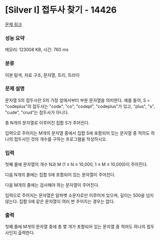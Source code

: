 # [Silver I] 접두사 찾기 - 14426 

[문제 링크](https://www.acmicpc.net/problem/14426) 

### 성능 요약

메모리: 123008 KB, 시간: 760 ms

### 분류

이분 탐색, 자료 구조, 문자열, 트리, 트라이

### 문제 설명

<p>문자열 S의 접두사란 S의 가장 앞에서부터 부분 문자열을 의미한다. 예를 들어, S = "codeplus"의 접두사는 "code", "co", "codepl", "codeplus"가 있고, "plus", "s", "cude", "crud"는 접두사가 아니다.</p>

<p>총 N개의 문자열로 이루어진 집합 S가 주어진다.</p>

<p>입력으로 주어지는 M개의 문자열 중에서 집합 S에 포함되어 있는 문자열 중 적어도 하나의 접두사인 것의 개수를 구하는 프로그램을 작성하시오.</p>

### 입력 

 <p>첫째 줄에 문자열의 개수 N과 M (1 ≤ N ≤ 10,000, 1 ≤ M ≤ 10,000)이 주어진다. </p>

<p>다음 N개의 줄에는 집합 S에 포함되어 있는 문자열이 주어진다.</p>

<p>다음 M개의 줄에는 검사해야 하는 문자열이 주어진다.</p>

<p>입력으로 주어지는 문자열은 알파벳 소문자로만 이루어져 있으며, 길이는 500을 넘지 않는다. 집합 S에 같은 문자열이 여러 번 주어지는 경우는 없다. </p>

### 출력 

 <p>첫째 줄에 M개의 문자열 중에 총 몇 개가 포함되어 있는 문자열 중 적어도 하나의 접두사인지 출력한다.</p>

